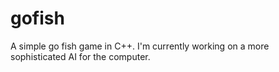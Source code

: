 # gofish
A simple go fish game in C++. I'm currently working on a more sophisticated AI for the computer.
